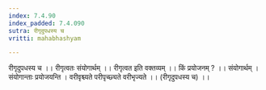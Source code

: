 ```yaml
---
index: 7.4.90
index_padded: 7.4.090
sutra: रीगृदुपधस्य च
vritti: mahabhashyam

---
```

 रीगृदुपधस्य च ।। रीगृत्वतः संयोगार्थम् ।। रीगृत्वत इति वक्तव्यम् ।। किं प्रयोजनम् ? ।। संयोगार्थम् । संयोगान्ताः प्रयोजयन्ति । वरीवृश्च्यते परीपृच्छ्यते वरीभृज्यते ।। (रीगृदुपधस्य च) ।। 